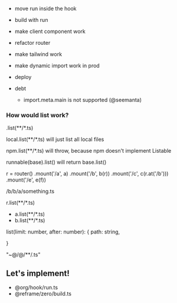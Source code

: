 - move run inside the hook
- build with run
- make client component work
- refactor router
- make tailwind work
- make dynamic import work in prod
- deploy

- debt
  - import.meta.main is not supported (@seemanta)

### How would list work?

.list(**/*.ts)

local.list(**/*.ts) will just list all local files

npm.list(**/*.ts) will throw, because npm doesn't implement Listable

runnable(base).list() will return base.list()

r = router() .mount('/a', a) .mount('/b', b(r)) .mount('/c', c(r.at('/b')))
.mount('/e', e(f))

/b/b/a/something.ts

r.list(**/*.ts)

- a.list(**/*.ts)
- b.list(**/*.ts)

list(limit: number, after: number): { path: string,

}

"~@/@/**/.ts"

## Let's implement!

- @org/hook/run.ts
- @reframe/zero/build.ts
